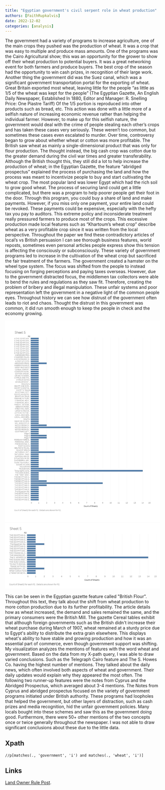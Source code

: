 ```yaml
---
title: "Egyptian government's civil serpent role in wheat production"
authors: [FaithRupkalvis]
date: 2022-12-02
categories: [analysis]
---
```

The government had a variety of programs to increase agriculture, one of the main crops they pushed was the production of wheat. It was a crop that was easy to multiple and produce mass amounts. One of the programs was the Cairo Agricultural show; this was an opportunity for the grower to show off their wheat production to potential buyers. It was a great networking event for both farmers and produce buyers. The best crop of the season had the opportunity to win cash prizes, in recognition of their large work. 
Another thing the government did was the Suez canal, which was a significant government transportation portal for the exporting of wheat. Great Britain exported most wheat, leaving little for the people “as little as 1/5 of the wheat was kept for the people” (The Egyptian Gazette, An English Daily Newspaper, Established In 1880, Editor and Manager: R. Snelling Price: One Piastre Tariff) Of the 1/5 portion is reproduced into other products such as bread, etc. This action was done with a little more of a selfish nature of increasing economic revenue rather than helping the individual farmer. However, to make up for this selfish nature, the government would deal with the crime of people stealing each other’s crops and has taken these cases very seriously. These weren’t too common, but sometimes these cases even escalated to murder.
Over time, controversy began to grow about whether wheat or cotton was more profitable. The British saw wheat as mainly a single-dimensional product that was only for flour production. The thought instead, the big cash crop was cotton due to the greater demand during the civil war times and greater transferability. Although the British thought this, they still did a lot to help increase the production of wheat; in the Egyptian Gazette, the feature “abridged prospectus” explained the process of purchasing the land and how the process was meant to incentivize people to buy and start cultivating the wheat crop. The most popular land was lower Egypt which had the rich soil to grow good wheat. The process of securing land could get a little complicated, but there was a program to help poorer people get their foot in the door. Through this program, you could buy a share of land and make payments. However, if you miss only one payment, your entire land could be revoked. These payments could be expensive, especially with the hefty tax you pay to auditors. This extreme policy and inconsiderate treatment really pressured farmers to produce most of the crops. 
This excessive production made local features such as “Khartoum’s wheat crop” describe wheat as a very profitable crop since it was written from the local perspective. Throughout the paper we find these contradictory articles of local’s vs British persuasion I can see thorough business features, world reposts, sometimes even personal articles people express show this tension is affecting the consciously or subconsciously. 
These variety of government programs led to increase in the cultivation of the wheat crop but sacrificed the fair treatment of the farmers. The government created a hamster on the wheel type system. The focus was shifted from the people to instead focusing on forging perceptions and paying taxes overseas. However, due to the government distracted focus, the middlemen tax collectors were able to bend the rules and regulations as they saw fit. Therefore, creating the problem of bribery and illegal manipulation. These unfair systems and poor representation left the government in a negative light of the common people eyes. Throughout history we can see how distrust of the government often leads to riot and chaos. Thought the distrust in this government was common, it did run smooth enough to keep the people in check and the economy growing. 


![0003](0003.jpg)
![0004](0004.jpg)

This can be seen in the Egyptian gazette feature called "British Flour". Throughout this text, they talk about the shift from wheat production to more cotton production due to its further profitability. The article details how as wheat increased, the demand and sales remained the same, and the primary consumers were the British Mill. The gazette Cereal tables exhibit that although foreign governments such as the British didn't increase their wheat purchase during March of 1907, wheat remained at a sturdy price due to Egypt's ability to distribute the extra grain elsewhere. This displays wheat's ability to have stable and growing production and how it was an essential part of commerce, even though government support was shifting. 
My visualization analyzes the mentions of features with the word wheat and government. Based on the data from my X-path query, I was able to draw varied conclusions. Such as the Telegraph Cairo feature and The S. Howes Co. having the highest number of mentions. They talked about the daily news, which often involved both aspects of wheat and government. Their daily updates would explain why they appeared the most often. The following two runner-up features were the notes from Cyprus and the Abridged Prospectus, which averaged about 3-4 mentions. The Notes from Cyprus and abridged prospectus focused on the variety of government programs initiated under British authority. These programs had loopholes that helped the government, but other layers of distraction, such as cash prizes and media recognition, hid the unfair government policies. Many locals bought into these schemes and saw this as the government doing good. Furthermore, there were 50+ other mentions of the two concepts once or twice generally throughout the newspaper. I was not able to draw significant conclusions about these due to the little data.

## Xpath
`//p[matches(., 'government', 'i') and matches(., 'wheat', 'i')]`

## Links
[Land Owner Rule Post](https://dig-eg-gaz.github.io/post/2021-analysis-barry/).

